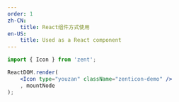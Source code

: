 ```yaml
---
order: 1
zh-CN:
	title: React组件方式使用
en-US:
	title: Used as a React component
---
```


```jsx
import { Icon } from 'zent';

ReactDOM.render(
	<Icon type="youzan" className="zenticon-demo" />
	, mountNode
);
```

<style>
	.zenticon-demo {
		font-size: 40px;
	}

	.zenticon-youzan.zenticon-demo {
		color: #EB0B19;
	}
</style>
